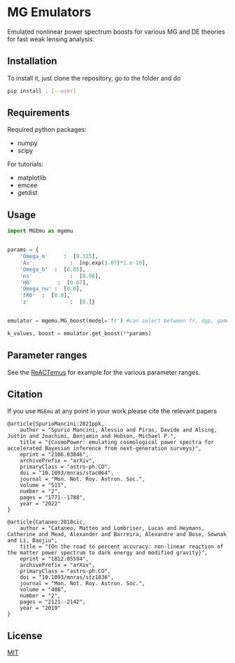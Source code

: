 # MG Emulators

Emulated nonlinear power spectrum boosts for various MG and DE theories
for fast weak lensing analysis.

## Installation

To install it, just clone the repository, go to the folder and do

```bash
pip install . [--user]
```

## Requirements
Required python packages:
* numpy
* scipy

For tutorials:
* matplotlib
* emcee
* getdist

## Usage

```python
import MGEmu as mgemu


params = {
    'Omega_m'     :  [0.315],
    'As'            :  [np.exp(3.07)*1.e-10],
    'Omega_b'  :  [0.05],
    'ns'            :  [0.96],
    'H0'        :  [0.67],
    'Omega_nu' :  [0.0], 
    'fR0'  :  [0.0],
    'z'             :  [0.]}


emulator = mgemu.MG_boost(model='fr') #can select between fr, dgp, gamma - make sure parameters are appropriate! 

k_values, boost = emulator.get_boost(**params)
```


## Parameter ranges

See the [ReACTemus](https://github.com/nebblu/ReACT-emus/tree/main) for example for the various parameter ranges.

## Citation

If you use ``MGEmu`` at any point in your work please cite the relevant papers 

``` 
@article{SpurioMancini:2021ppk,
    author = "Spurio Mancini, Alessio and Piras, Davide and Alsing, Justin and Joachimi, Benjamin and Hobson, Michael P.",
    title = "{CosmoPower: emulating cosmological power spectra for accelerated Bayesian inference from next-generation surveys}",
    eprint = "2106.03846",
    archivePrefix = "arXiv",
    primaryClass = "astro-ph.CO",
    doi = "10.1093/mnras/stac064",
    journal = "Mon. Not. Roy. Astron. Soc.",
    volume = "511",
    number = "2",
    pages = "1771--1788",
    year = "2022"
}

@article{Cataneo:2018cic,
    author = "Cataneo, Matteo and Lombriser, Lucas and Heymans, Catherine and Mead, Alexander and Barreira, Alexandre and Bose, Sownak and Li, Baojiu",
    title = "{On the road to percent accuracy: non-linear reaction of the matter power spectrum to dark energy and modified gravity}",
    eprint = "1812.05594",
    archivePrefix = "arXiv",
    primaryClass = "astro-ph.CO",
    doi = "10.1093/mnras/stz1836",
    journal = "Mon. Not. Roy. Astron. Soc.",
    volume = "488",
    number = "2",
    pages = "2121--2142",
    year = "2019"
}

```


## License
[MIT](https://choosealicense.com/licenses/mit/)
